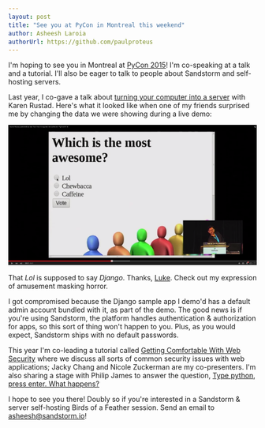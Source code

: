 ```yaml
---
layout: post
title: "See you at PyCon in Montreal this weekend"
author: Asheesh Laroia
authorUrl: https://github.com/paulproteus
---
```


I'm hoping to see you in Montreal at
[PyCon 2015](https://us.pycon.org/2015/)! I'm co-speaking at a talk and
a tutorial. I'll also be
eager to talk to people about Sandstorm and self-hosting servers.

Last year, I co-gave a talk about
[turning your computer into a server](https://www.youtube.com/watch?v=HqEJxZzbdVM)
with Karen Rustad.
Here's
what it looked like when one of my friends surprised me by changing the
data we were showing during a live demo:

<img width="600" src="/news/images/asheesh-pycon-2014.png">

That _Lol_ is supposed to say _Django_. Thanks,
[Luke](https://luke.wf/). Check out my expression of amusement masking horror.

I got compromised because the Django
sample app I demo'd has a default admin account bundled with it, as part of the
demo. The good news is if you're using Sandstorm, the platform
handles authentication & authorization for apps, so this sort of thing won't
happen to you. Plus, as you would expect, Sandstorm ships with no default
passwords.

This year I'm co-leading a tutorial called
[Getting Comfortable With Web Security](https://us.pycon.org/2015/schedule/presentation/306/)
where we discuss all sorts of common security issues with web applications;
Jacky Chang and Nicole Zuckerman are my co-presenters. I'm
also sharing a stage with Philip James to answer the question,
[Type python, press enter. What happens?](https://us.pycon.org/2015/schedule/presentation/340/)

I hope to see you there! Doubly so if you're interested
in a Sandstorm & server self-hosting Birds of a Feather session.
Send an email to asheesh@sandstorm.io! 